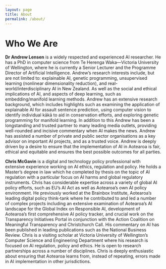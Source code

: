 ```yaml
---
layout: page
title: About
permalink: /about/
---
```


# Who We Are

**Dr Andrew Lensen** is a widely respected and experienced AI researcher. He has a PhD in computer science from Te Herenga Waka—Victoria University of Wellington, where he is currently a Senior Lecturer and the Programme Director of Artificial Intelligence. Andrew’s research interests include, but are not limited to: explainable AI, genetic programming, unsupervised learning (nonlinear dimensionality reduction), and real-world/interdisciplinary AI in New Zealand. As well as the social and ethical implications of AI, and aspects of deep learning, such as embedding/manifold learning methods. Andrew has an extensive research background, which includes highlights such as examining the application of explainable AI for assault sentence prediction, using computer vision to identify individual kākā to aid in conservation efforts, and exploring genetic programming for manifold learning. In addition to this Andrew has been a longstanding and trusted partner to many leading media outlets, providing well-rounded and incisive commentary when AI makes the news. Andrew has assisted a number of private and public sector organisations as a key advisor on important AI projects, and as a trusted voice. Andrew is deeply driven by a desire to ensure that the implementation of AI in Aotearoa is fair, ethical and equitable and ensures the best possible outcomes for all parties.

**Chris McGavin** is a digital and technology policy professional with extensive experience working on AI ethics, regulation and policy. He holds a Master’s degree in law which he completed by thesis on the topic of AI regulation with a particular focus on AI harms and global regulatory instruments. Chris has considerable expertise across a variety of global AI policy efforts, such as EU’s AI Act as well as Aotearoa’s own AI policy environment. He previously worked at the Brainbox Institute, Aotearoa’s leading digital policy think-tank where he contributed to and led a number of complex projects including an extensive examination of Aotearoa’s AI landscape for the Global Index on Responsible AI, development of Aotearoa’s first comprehensive AI policy tracker, and crucial work on the Transparency Initiatives Portal in conjunction with the Action Coalition on Meaningful Transparency and Christchurch Call. His commentary on AI has been published in leading publications such as the National Business Review. Chris is a visiting scholar at Victoria University of Wellington’s Computer Science and Engineering Department where his research is focused on AI regulation, policy and ethics. He is open to research partnerships across a number of disciplines. Chris is deeply enthusiastic about ensuring that Aotearoa learns from, instead of repeating, errors made in AI implementation in other jurisdictions. 
